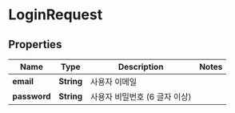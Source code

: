 
# LoginRequest

## Properties
Name | Type | Description | Notes
------------ | ------------- | ------------- | -------------
**email** | **String** | 사용자 이메일 | 
**password** | **String** | 사용자 비밀번호 (6 글자 이상) | 




